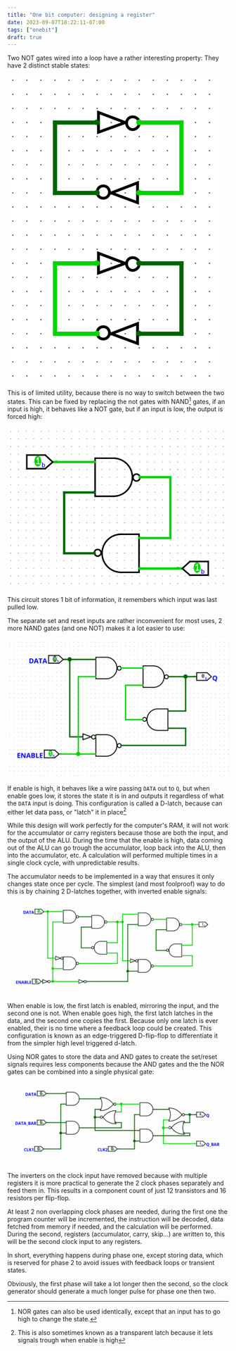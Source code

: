 ```yaml
---
title: "One bit computer: designing a register"
date: 2023-09-07T18:22:11-07:00
tags: ["onebit"]
draft: true
---
```


Two NOT gates wired into a loop have a rather interesting property: They have 2 distinct stable states:

![The not gate loop](loop.png)

This is of limited utility, because there is no way to switch between the two states.
This can be fixed by replacing the not gates with NAND[^0] gates, if an input is high, it behaves like a NOT gate, but if an input is low, the output is forced high:

![The NAND gate loop, in 2 different states despite identical inputs](sr.png)

This circuit stores 1 bit of information, it remembers which input was last pulled low.

The separate set and reset inputs are rather inconvenient for most uses, 2 more NAND gates (and one NOT) makes it a lot easier to use:

![A level triggered D-latch](dlatch.png)

If enable is high, it behaves like a wire passing `DATA` out to `Q`, but when enable goes low, it stores the state it is in and outputs it regardless of what the `DATA` input is doing.
This configuration is called a D-latch, because can either let data pass, or "latch" it in place[^1]

While this design will work perfectly for the computer's RAM, it will not work for the accumulator or carry registers because those are both the input, and the output of the ALU.
During the time that the enable is high, data coming out of the ALU can go trough the accumulator, loop back into the ALU, then into the accumulator, etc.
A calculation will performed multiple times in a single clock cycle, with unpredictable results.

The accumulator needs to be implemented in a way that ensures it only changes state once per cycle.
The simplest (and most foolproof) way to do this is by chaining 2 D-latches together, with inverted enable signals:

![2 chained d-latches](flopflop.png)

When enable is low, the first latch is enabled, mirroring the input, and the second one is not.
When enable goes high, the first latch latches in the data, and the second one copies the first.
Because only one latch is ever enabled, their is no time where a feedback loop could be created.
This configuration is known as an edge-triggered D-flip-flop to differentiate it from the simpler high level triggered d-latch.

Using NOR gates to store the data and AND gates to create the set/reset signals requires less components because the AND gates and the the NOR gates can be combined into a single physical gate:

![A modified version with 2 clock inputs and differential input/output](practical.png)

The inverters on the clock input have removed because with multiple registers it is more practical to generate the 2 clock phases separately and feed them in.
This results in a component count of just 12 transistors and 16 resistors per flip-flop.

At least 2 non overlapping clock phases are needed, during the first one the program counter will be incremented, the instruction will be decoded, data fetched from memory if needed, and the calculation will be performed.
During the second, registers (accumulator, carry, skip...) are written to, this will be the second clock input to any registers.

In short, everything happens during phase one, except storing data, which is reserved for phase 2 to avoid issues with feedback loops or transient states.

Obviously, the first phase will take a lot longer then the second, so the clock generator should generate a much longer pulse for phase one then two.

[^0]:  NOR gates can also be used identically, except that an input has to go high to change the state.

[^1]: This is also sometimes known as a transparent latch because it lets signals trough when enable is high
